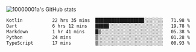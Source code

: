 ![10000001a's GitHub stats](https://github-readme-stats.vercel.app/api?username=10000001a&show_icons=true&theme=onedark&count_private=true)

<!-- [![Top Langs](https://github-readme-stats.vercel.app/api/top-langs/?username=10000001a&layout=compact&theme=onedark&langs_count=5)](https://github.com/anuraghazra/github-readme-stats) -->
<!--
**10000001a/10000001a** is a ✨ _special_ ✨ repository because its `README.md` (this file) appears on your GitHub profile.

Here are some ideas to get you started:

- 🔭 I’m currently working on ...
- 🌱 I’m currently learning ...
- 👯 I’m looking to collaborate on ...
- 🤔 I’m looking for help with ...
- 💬 Ask me about ...
- 📫 How to reach me: ...
- 😄 Pronouns: ...
- ⚡ Fun fact: ...
-->

<!--START_SECTION:waka-->

```txt
Kotlin           22 hrs 35 mins  ██████████████████░░░░░░░   71.98 %
Dart             6 hrs 12 mins   █████░░░░░░░░░░░░░░░░░░░░   19.78 %
Markdown         1 hr 41 mins    █▒░░░░░░░░░░░░░░░░░░░░░░░   05.38 %
Python           24 mins         ▒░░░░░░░░░░░░░░░░░░░░░░░░   01.28 %
TypeScript       17 mins         ▒░░░░░░░░░░░░░░░░░░░░░░░░   00.93 %
```

<!--END_SECTION:waka-->

